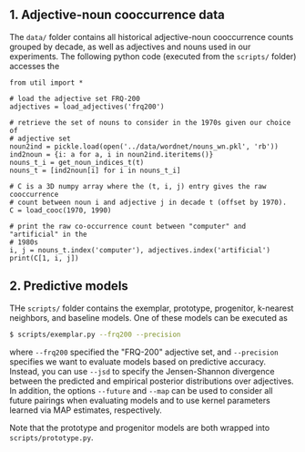 ## 1. Adjective-noun cooccurrence data

The `data/` folder contains all historical adjective-noun cooccurrence counts grouped by decade, as well as adjectives and nouns used in our experiments. The following python code (executed from the `scripts/` folder) accesses the 

```
from util import *

# load the adjective set FRQ-200
adjectives = load_adjectives('frq200')

# retrieve the set of nouns to consider in the 1970s given our choice of 
# adjective set
noun2ind = pickle.load(open('../data/wordnet/nouns_wn.pkl', 'rb'))
ind2noun = {i: a for a, i in noun2ind.iteritems()}
nouns_t_i = get_noun_indices_t(t)
nouns_t = [ind2noun[i] for i in nouns_t_i]

# C is a 3D numpy array where the (t, i, j) entry gives the raw cooccurrence 
# count between noun i and adjective j in decade t (offset by 1970). 
C = load_cooc(1970, 1990)

# print the raw co-occurrence count between "computer" and "artificial" in the 
# 1980s
i, j = nouns_t.index('computer'), adjectives.index('artificial')
print(C[1, i, j])
```

## 2. Predictive models

THe `scripts/` folder contains the exemplar, prototype, progenitor, k-nearest neighbors, and baseline models. One of these models can be executed as

```bash
$ scripts/exemplar.py --frq200 --precision
```

where `--frq200` specified the "FRQ-200" adjective set, and `--precision` specifies we want to evaluate models based on predictive accuracy. Instead, you can use `--jsd` to specify the Jensen-Shannon divergence between the predicted and empirical posterior distributions over adjectives. In addition, the options `--future` and `--map` can be used to consider all future pairings when evaluating models and to use kernel parameters learned via MAP estimates, respectively.

Note that the prototype and progenitor models are both wrapped into `scripts/prototype.py`.